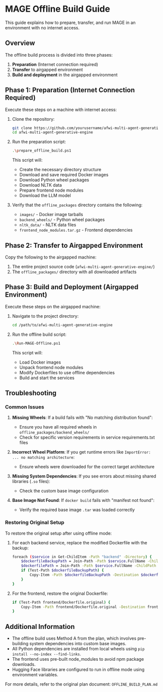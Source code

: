 # MAGE Offline Build Guide

This guide explains how to prepare, transfer, and run MAGE in an environment with no internet access.

## Overview

The offline build process is divided into three phases:
1. **Preparation** (Internet connection required)
2. **Transfer** to airgapped environment
3. **Build and deployment** in the airgapped environment

## Phase 1: Preparation (Internet Connection Required)

Execute these steps on a machine with internet access:

1. Clone the repository:
   ```bash
   git clone https://github.com/yourusername/afwi-multi-agent-generative-engine.git
   cd afwi-multi-agent-generative-engine
   ```

2. Run the preparation script:
   ```bash
   .\prepare_offline_build.ps1
   ```

   This script will:
   - Create the necessary directory structure
   - Download and save required Docker images
   - Download Python wheel packages
   - Download NLTK data
   - Prepare frontend node modules
   - Download the LLM model

3. Verify that the `offline_packages` directory contains the following:
   - `images/` - Docker image tarballs
   - `backend_wheels/` - Python wheel packages
   - `nltk_data/` - NLTK data files
   - `frontend_node_modules.tar.gz` - Frontend dependencies

## Phase 2: Transfer to Airgapped Environment

Copy the following to the airgapped machine:

1. The entire project source code (`afwi-multi-agent-generative-engine/`)
2. The `offline_packages/` directory with all downloaded artifacts

## Phase 3: Build and Deployment (Airgapped Environment)

Execute these steps on the airgapped machine:

1. Navigate to the project directory:
   ```bash
   cd /path/to/afwi-multi-agent-generative-engine
   ```

2. Run the offline build script:
   ```bash
   .\Run-MAGE-Offline.ps1
   ```

   This script will:
   - Load Docker images
   - Unpack frontend node modules
   - Modify Dockerfiles to use offline dependencies
   - Build and start the services

## Troubleshooting

### Common Issues

1. **Missing Wheels**: If a build fails with "No matching distribution found":
   - Ensure you have all required wheels in `offline_packages/backend_wheels/`
   - Check for specific version requirements in service requirements.txt files

2. **Incorrect Wheel Platform**: If you get runtime errors like `ImportError: ... no matching architecture`:
   - Ensure wheels were downloaded for the correct target architecture

3. **Missing System Dependencies**: If you see errors about missing shared libraries (`.so` files):
   - Check the custom base image configuration

4. **Base Image Not Found**: If `docker build` fails with "manifest not found":
   - Verify the required base image `.tar` was loaded correctly

### Restoring Original Setup

To restore the original setup after using offline mode:
1. For each backend service, replace the modified Dockerfile with the backup:
   ```bash
   foreach ($service in Get-ChildItem -Path "backend" -Directory) {
       $dockerfileBackupPath = Join-Path -Path $service.FullName -ChildPath "Dockerfile.original"
       $dockerfilePath = Join-Path -Path $service.FullName -ChildPath "Dockerfile"
       if (Test-Path $dockerfileBackupPath) {
           Copy-Item -Path $dockerfileBackupPath -Destination $dockerfilePath -Force
       }
   }
   ```

2. For the frontend, restore the original Dockerfile:
   ```bash
   if (Test-Path frontend/Dockerfile.original) {
       Copy-Item -Path frontend/Dockerfile.original -Destination frontend/Dockerfile -Force
   }
   ```

## Additional Information

- The offline build uses Method A from the plan, which involves pre-building system dependencies into custom base images.
- All Python dependencies are installed from local wheels using `pip install --no-index --find-links`.
- The frontend uses pre-built node_modules to avoid npm package downloads.
- Hugging Face libraries are configured to run in offline mode using environment variables.

For more details, refer to the original plan document: `OFFLINE_BUILD_PLAN.md` 